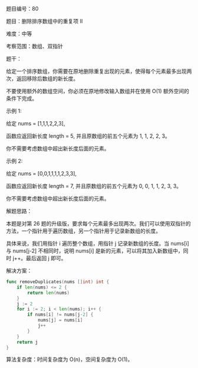 题目编号：80

题目：删除排序数组中的重复项 II

难度：中等

考察范围：数组、双指针

题干：

给定一个排序数组，你需要在原地删除重复出现的元素，使得每个元素最多出现两次，返回移除后数组的新长度。

不要使用额外的数组空间，你必须在原地修改输入数组并在使用 O(1) 额外空间的条件下完成。

示例 1:

给定 nums = [1,1,1,2,2,3],

函数应返回新长度 length = 5, 并且原数组的前五个元素为 1, 1, 2, 2, 3。

你不需要考虑数组中超出新长度后面的元素。

示例 2:

给定 nums = [0,0,1,1,1,1,2,3,3],

函数应返回新长度 length = 7, 并且原数组的前五个元素为 0, 0, 1, 1, 2, 3, 3。

你不需要考虑数组中超出新长度后面的元素。

解题思路：

本题是对第 26 题的升级版，要求每个元素最多出现两次。我们可以使用双指针的方法，一个指针用于遍历数组，另一个指针用于记录新数组的长度。

具体来说，我们用指针 i 遍历整个数组，用指针 j 记录新数组的长度。当 nums[i] 与 nums[j-2] 不相同时，说明 nums[i] 是新的元素，可以将其加入新数组中，同时 j++。最后返回 j 即可。

解决方案：

```go
func removeDuplicates(nums []int) int {
    if len(nums) <= 2 {
        return len(nums)
    }
    j := 2
    for i := 2; i < len(nums); i++ {
        if nums[i] != nums[j-2] {
            nums[j] = nums[i]
            j++
        }
    }
    return j
}
```

算法复杂度：时间复杂度为 O(n)，空间复杂度为 O(1)。
